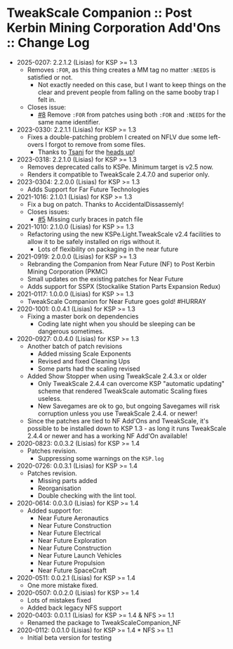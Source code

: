 # TweakScale Companion :: Post Kerbin Mining Corporation Add'Ons :: Change Log

* 2025-0207: 2.2.1.2 (Lisias) for KSP >= 1.3
	+ Removes `:FOR`, as this thing creates a MM tag no matter `:NEEDS` is satisfied or not.
		- Not exactly needed on this case, but I want to keep things on the clear and prevent people from falling on the same booby trap I felt in.
	+ Closes issue:
		- [#8](https://github.com/TweakScale/Companion_PKMC/issues/8) Remove `:FOR` from patches using both `:FOR` and `:NEEDS` for the same name identifier.	
* 2023-0330: 2.2.1.1 (Lisias) for KSP >= 1.3
	+ Fixes a double-patching problem I created on NFLV due some left-overs I forgot to remove from some files.
		- Thanks to [Tsani](https://forum.kerbalspaceprogram.com/index.php?/profile/183018-tsani/) for the [heads up](https://forum.kerbalspaceprogram.com/index.php?/topic/179030-ksp-130-tweakscale-under-lisias-management-2471-2023-0324/&do=findComment&comment=4267399)! 
* 2023-0318: 2.2.1.0 (Lisias) for KSP >= 1.3
	+ Removes deprecated calls to KSPe. Minimum target is v2.5 now.
	+ Renders it compatible to TweakScale 2.4.7.0 and superior only.
* 2023-0304: 2.2.0.0 (Lisias) for KSP >= 1.3
	+ Adds Support for Far Future Technologies
* 2021-1016: 2.1.0.1 (Lisias) for KSP >= 1.3
	+ Fix a bug on patch. Thanks to AccidentalDissassemly!
	+ Closes issues:
		- [#5](https://github.com/TweakScale/Companion_PKMC/issues/5) Missing curly braces in patch file
* 2021-1010: 2.1.0.0 (Lisias) for KSP >= 1.3
	+ Refactoring using the new KSPe.Light.TweakScale v2.4 facilities to allow it to be safely installed on rigs without it.
		- Lots of flexibility on packaging in the near future
* 2021-0919: 2.0.0.0 (Lisias) for KSP >= 1.3
	+ Rebranding the Companion from Near Future (NF) to Post Kerbin Mining Corporation (PKMC) 
	+ Small updates on the existing patches for Near Future
	+ Adds support for SSPX (Stockalike Station Parts Expansion Redux)
* 2021-0117: 1.0.0.0 (Lisias) for KSP >= 1.3
	+ TweakScale Companion for Near Future goes gold! #HURRAY
* 2020-1001: 0.0.4.1 (Lisias) for KSP >= 1.3
	+ Fixing a master bork on dependencies
		- Coding late night when you should be sleeping can be dangerous sometimes. 
* 2020-0927: 0.0.4.0 (Lisias) for KSP >= 1.3
	+ Another batch of patch revisions
		- Added missing Scale Exponents
		- Revised and fixed Cleaning Ups
		- Some parts had the scaling revised
	+ Added Show Stopper when using TweakScale 2.4.3.x or older
		- Only TweakScale 2.4.4 can overcome KSP "automatic updating" scheme that rendered TweakScale automatic Scaling fixes useless.
		- New Savegames are ok to go, but ongoing Savegames will risk corruption unless you use TweakScale 2.4.4. or newer!
	+ Since the patches are tied to NF Add'Ons and TweakScale, it's possible to be installed down to KSP 1.3 - as long it runs TweakScale 2.4.4 or newer and has a working NF Add'On available!
* 2020-0823: 0.0.3.2 (Lisias) for KSP >= 1.4
	+ Patches revision.
		- Suppressing some warnings on the `KSP.log`
* 2020-0726: 0.0.3.1 (Lisias) for KSP >= 1.4
	+ Patches revision.
		- Missing parts added
		- Reorganisation
		- Double checking with the lint tool.
* 2020-0614: 0.0.3.0 (Lisias) for KSP >= 1.4
	+ Added support for:
		- Near Future Aeronautics 
		- Near Future Construction
		- Near Future Electrical
		- Near Future Exploration
		- Near Future Construction
		- Near Future Launch Vehicles
		- Near Future Propulsion
		- Near Future SpaceCraft
* 2020-0511: 0.0.2.1 (Lisias) for KSP >= 1.4
	+ One more mistake fixed.
* 2020-0507: 0.0.2.0 (Lisias) for KSP >= 1.4
	+ Lots of mistakes fixed
	+ Added back legacy NFS support 
* 2020-0403: 0.0.1.1 (Lisias) for KSP >= 1.4 & NFS >= 1.1
	+ Renamed the package to TweakScaleCompanion_NF
* 2020-0112: 0.0.1.0 (Lisias) for KSP >= 1.4 * NFS >= 1.1
	+ Initial beta version for testing
